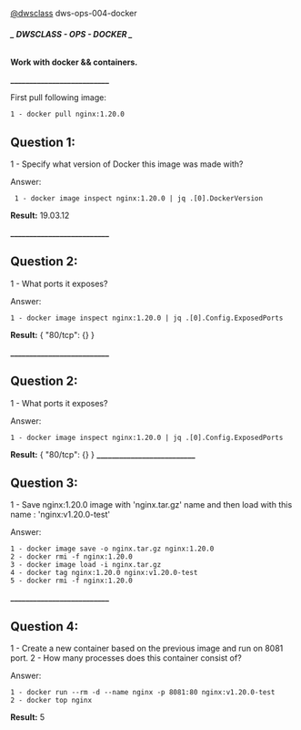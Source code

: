 [@dwsclass](https://github.com/dwsclass) dws-ops-004-docker

###### **_ DWSCLASS - OPS - DOCKER _**

**Work with docker && containers.** 
 
 **__________________________**
 
 First pull following image:
```
1 - docker pull nginx:1.20.0
```

## **Question 1:**
 1 - Specify what version of Docker this image was made with?

Answer:
```
 1 - docker image inspect nginx:1.20.0 | jq .[0].DockerVersion
```
**Result:** 19.03.12

**__________________________**

## **Question 2:**
 1 - What ports it exposes?


Answer:
```
1 - docker image inspect nginx:1.20.0 | jq .[0].Config.ExposedPorts
```
**Result:** {
              "80/tcp": {}
            }

**__________________________**

## **Question 2:**
 1 - What ports it exposes?


Answer:
```
1 - docker image inspect nginx:1.20.0 | jq .[0].Config.ExposedPorts
```
**Result:** {
              "80/tcp": {}
            }
**__________________________**

## **Question 3:**
 1 - Save nginx:1.20.0 image with 'nginx.tar.gz' name and then load with this name : 'nginx:v1.20.0-test'

Answer:
```
1 - docker image save -o nginx.tar.gz nginx:1.20.0
2 - docker rmi -f nginx:1.20.0
3 - docker image load -i nginx.tar.gz
4 - docker tag nginx:1.20.0 nginx:v1.20.0-test
5 - docker rmi -f nginx:1.20.0

```

**__________________________**

## **Question 4:**
 1 - Create a new container based on the previous image and run on 8081 port.
 2 - How many processes does this container consist of?

Answer:
```
1 - docker run --rm -d --name nginx -p 8081:80 nginx:v1.20.0-test
2 - docker top nginx
```
**Result:** 5



